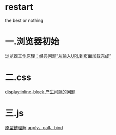 # restart
the best or nothing



# 一.浏览器初始

[浏览器工作原理：经典问题“从输入URL到页面加载完成”](https://github.com/syhsghr1993/restart/issues/1)


# 二.css

[display:inline-block 产生间隙的问题](https://github.com/syhsghr1993/restart/issues/2)

# 三.js
[原型链理解](https://github.com/syhsghr1993/restart/issues/3)
[apply、call、bind](https://github.com/syhsghr1993/restart/issues/4)

